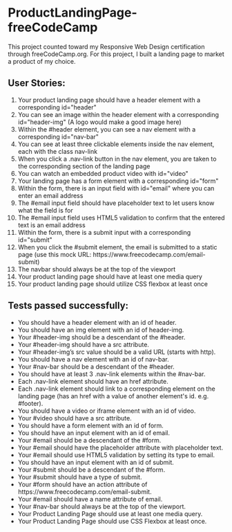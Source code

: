# ProductLandingPage-freeCodeCamp
This project counted toward my Responsive Web Design certification through freeCodeCamp.org. For this project, I built a landing page to market a product of my choice. 

## User Stories: 
<ol>
    <li>Your product landing page should have a header element with a corresponding id="header"</li>
    <li>You can see an image within the header element with a corresponding id="header-img" (A logo would make a good image here)</li>
    <li>Within the #header element, you can see a nav element with a corresponding id="nav-bar"</li>
    <li>You can see at least three clickable elements inside the nav element, each with the class nav-link</li>
    <li>When you click a .nav-link button in the nav element, you are taken to the corresponding section of the landing page</li>
    <li>You can watch an embedded product video with id="video"</li>
    <li>Your landing page has a form element with a corresponding id="form"</li>
    <li>Within the form, there is an input field with id="email" where you can enter an email address</li>
    <li>The #email input field should have placeholder text to let users know what the field is for</li>
    <li>The #email input field uses HTML5 validation to confirm that the entered text is an email address</li>
    <li>Within the form, there is a submit input with a corresponding id="submit"</li>
    <li>When you click the #submit element, the email is submitted to a static page (use this mock URL: https://www.freecodecamp.com/email-submit)</li>
    <li>The navbar should always be at the top of the viewport</li>
    <li>Your product landing page should have at least one media query</li>
    <li>Your product landing page should utilize CSS flexbox at least once</li>
</ol>

## Tests passed successfully: 
<ul>
    <li>You should have a header element with an id of header.</li>
    <li>You should have an img element with an id of header-img.</li>
    <li>Your #header-img should be a descendant of the #header.</li>
    <li>Your #header-img should have a src attribute.</li>
    <li>Your #header-img’s src value should be a valid URL (starts with http).</li>
    <li>You should have a nav element with an id of nav-bar.</li>
    <li>Your #nav-bar should be a descendant of the #header.</li>
    <li>You should have at least 3 .nav-link elements within the #nav-bar.</li>
    <li>Each .nav-link element should have an href attribute.</li>
    <li>Each .nav-link element should link to a corresponding element on the landing page (has an href with a value of another element's id. e.g. #footer).</li>
    <li>You should have a video or iframe element with an id of video.</li>
    <li>Your #video should have a src attribute.</li>
    <li>You should have a form element with an id of form.</li>
    <li>You should have an input element with an id of email.</li>
    <li>Your #email should be a descendant of the #form.</li>
    <li>Your #email should have the placeholder attribute with placeholder text.</li>
    <li>Your #email should use HTML5 validation by setting its type to email.</li>
    <li>You should have an input element with an id of submit.</li>
    <li>Your #submit should be a descendant of the #form.</li>
    <li>Your #submit should have a type of submit.</li>
    <li>Your #form should have an action attribute of https://www.freecodecamp.com/email-submit.</li>
    <li>Your #email should have a name attribute of email.</li>
    <li>Your #nav-bar should always be at the top of the viewport.</li>
    <li>Your Product Landing Page should use at least one media query.</li>
    <li>Your Product Landing Page should use CSS Flexbox at least once.</li>

</ul>
